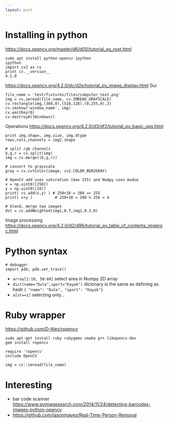 ```yaml
---
layout: post
---
```


# Installing in python

https://docs.opencv.org/master/d6/d00/tutorial_py_root.html
```
sudo apt install python-opencv ipython
ipython
import cv2 as cv
print cv.__version__
4.1.0
```

https://docs.opencv.org/4.2.0/dc/d2e/tutorial_py_image_display.html
Gui
```
file_name = 'test/fixtures/files/computer_text.png'
img = cv.imread(file_name, cv.IMREAD_GRAYSCALE)
cv.rectangle(img,(384,0),(510,128),(0,255,0),3)
cv.imshow('window_name', img)
cv.waitKey(0)
cv.destroyAllWindows()
```

Operations https://docs.opencv.org/4.2.0/d3/df2/tutorial_py_basic_ops.html
```
print img.shape, img.size, img.dtype
rows,cols,channels = img2.shape

# split rgb channels
b,g,r = cv.split(img)
img = cv.merge((b,g,r))

# convert to grayscale
gray = cv.cvtColor(image, cv2.COLOR_BGR2GRAY)

# OpenCV add uses saturation (max 255) and Numpy uses moduo
x = np.uint8([250])
y = np.uint8([10])
print( cv.add(x,y) ) # 250+10 = 260 => 255
print( x+y )          # 250+10 = 260 % 256 = 4

# blend, merge two images
dst = cv.addWeighted(img1,0.7,img2,0.3,0)
```

Image processing https://docs.opencv.org/4.2.0/d2/d96/tutorial_py_table_of_contents_imgproc.html

# Python syntax

```
# debugger
import pdb; pdb.set_trace()
```

* `array[1:10, 50:60]` select area in Numpy 2D array
* `dict(name="Dule",sport="Kayak")` dicionary is the same as defining as hash
  `{ "name": "Dule", "sport": "Kayak"}`
* `a[st==1]` selecting only...

# Ruby wrapper

https://github.com/D-Alex/ropencv
```
sudo apt-get install ruby rubygems cmake g++ libopencv-dev
gem install ropencv
```

```
require 'ropencv'
include OpenCV

img = cv::imread(file_name)
```


# Interesting

* bar code scanner https://www.pyimagesearch.com/2014/11/24/detecting-barcodes-images-python-opencv
* https://github.com/jasonmayes/Real-Time-Person-Removal

